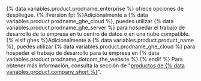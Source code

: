 {% data variables.product.prodname_enterprise %} ofrece opciones de despliegue. {% ifversion fpt %}Adicionalmente a {% data variables.product.prodname_ghe_cloud %}, puedes utilizar {% data variables.product.prodname_ghe_server %} para hospedar el trabajo de desarrollo de tu empresa en tu centro de datos o en una nube compatible.{% elsif ghes %}Adicionalmente a {% data variables.product.product_name %}, puedes utilizar {% data variables.product.prodname_ghe_cloud %} para hospedar el trabajo de desarrollo para tu empresa en {% data variables.product.prodname_dotcom_the_website %}.{% endif %} Para obtener más información, consulta la sección de "[productos de {% data variables.product.company_short %}](/get-started/learning-about-github/githubs-products#github-enterprise)".
